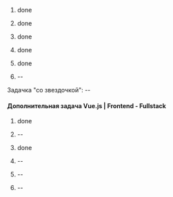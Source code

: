 
1. done

2. done

3. done 

4. done 

5. done

6. --

Задачка "со звездочкой": --

#### Дополнительная задача Vue.js | Frontend - Fullstack

1. done

2. --

3. done

4. --

5. -- 

6. --


